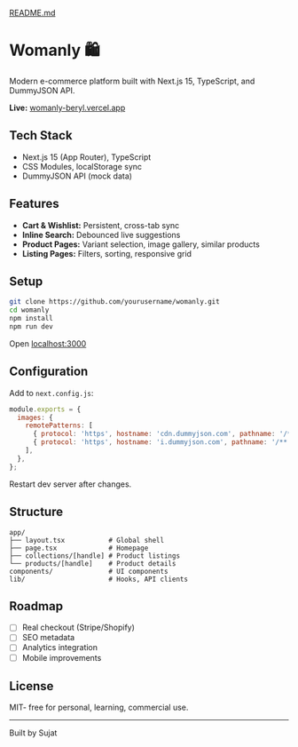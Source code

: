 [README.md](https://github.com/user-attachments/files/23151182/README.md)
# Womanly 🛍️

Modern e-commerce platform built with Next.js 15, TypeScript, and DummyJSON API.

**Live:** [womanly-beryl.vercel.app](https://womanly-beryl.vercel.app/)

## Tech Stack

- Next.js 15 (App Router), TypeScript
- CSS Modules, localStorage sync
- DummyJSON API (mock data)

## Features

- **Cart & Wishlist:** Persistent, cross-tab sync
- **Inline Search:** Debounced live suggestions
- **Product Pages:** Variant selection, image gallery, similar products
- **Listing Pages:** Filters, sorting, responsive grid

## Setup

```bash
git clone https://github.com/yourusername/womanly.git
cd womanly
npm install
npm run dev
```

Open [localhost:3000](http://localhost:3000)

## Configuration

Add to `next.config.js`:

```js
module.exports = {
  images: {
    remotePatterns: [
      { protocol: 'https', hostname: 'cdn.dummyjson.com', pathname: '/**' },
      { protocol: 'https', hostname: 'i.dummyjson.com', pathname: '/**' },
    ],
  },
};
```

Restart dev server after changes.

## Structure

```
app/
├── layout.tsx           # Global shell
├── page.tsx             # Homepage
├── collections/[handle] # Product listings
└── products/[handle]    # Product details
components/              # UI components
lib/                     # Hooks, API clients
```

## Roadmap

- [ ] Real checkout (Stripe/Shopify)
- [ ] SEO metadata
- [ ] Analytics integration
- [ ] Mobile improvements

## License

MIT- free for personal, learning, commercial use.

---

Built by Sujat
